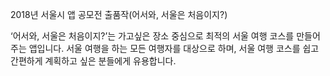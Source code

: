 2018년 서울시 앱 공모전 출품작(어서와, 서울은 처음이지?)


‘어서와, 서울은 처음이지?’는 가고싶은 장소 중심으로 최적의 서울 여행 코스를 만들어주는 앱입니다. 서울 여행을 하는 모든 여행자를 대상으로 하며, 서울 여행 코스를 쉽고 간편하게 계획하고 싶은 분들에게 유용합니다.
